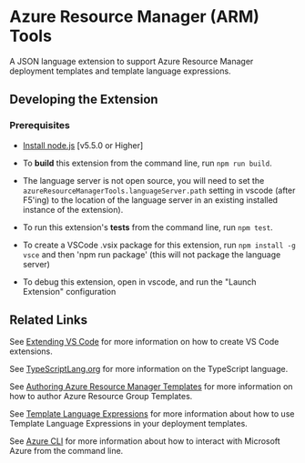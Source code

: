 # Azure Resource Manager (ARM) Tools
A JSON language extension to support Azure Resource Manager deployment templates and template language expressions.

## Developing the Extension

### Prerequisites
* [Install node.js](https://nodejs.org/en) [v5.5.0 or Higher]

* To **build** this extension from the command line, run `npm run build`.
* The language server is not open source, you will need to set the `azureResourceManagerTools.languageServer.path` setting in vscode (after F5'ing) to the location of the language server in an existing installed instance of the extension).
* To run this extension's **tests** from the command line, run `npm test`.
* To create a VSCode .vsix package for this extension, run `npm install -g vsce` and then 'npm run package' (this will not package the language server)
* To debug this extension, open in vscode, and run the "Launch Extension" configuration

## Related Links
See [Extending VS Code](https://code.visualstudio.com/docs/extensions/overview) for more information on how to create VS Code extensions.

See [TypeScriptLang.org](https://www.typescriptlang.org/) for more information on the TypeScript language.

See [Authoring Azure Resource Manager Templates](https://azure.microsoft.com/en-us/documentation/articles/resource-group-authoring-templates/) for more information on how to author Azure Resource Group Templates.

See [Template Language Expressions](https://azure.microsoft.com/en-us/documentation/articles/resource-group-template-functions/) for more information about how to use Template Language Expressions in your deployment templates.

See [Azure CLI](https://azure.microsoft.com/en-us/documentation/articles/xplat-cli-azure-resource-manager/) for more information about how to interact with Microsoft Azure from the command line.
